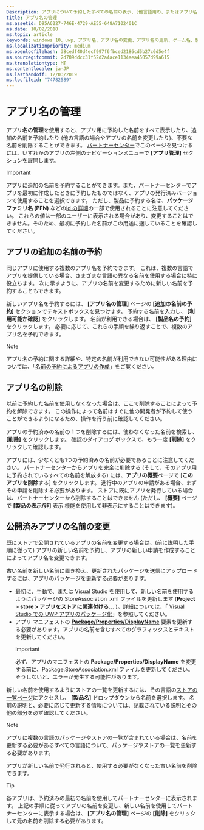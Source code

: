 ```yaml
---
Description: アプリについて予約したすべての名前の表示、(他言語用の、またはアプリ名を変更するための) 追加の名前の予約、不要になった予約済みの名前の削除を行います。
title: アプリ名の管理
ms.assetid: D95A6227-746E-4729-AE55-648A7102401C
ms.date: 10/02/2018
ms.topic: article
keywords: windows 10、uwp、アプリ名、アプリ名の変更、アプリ名の更新、ゲーム名、製品名
ms.localizationpriority: medium
ms.openlocfilehash: 38cedf40d4ecf997f6fbced2186cd5b27c6d5e4f
ms.sourcegitcommit: 2d709ddcc31f52d2a4ace1134aea45057d99a615
ms.translationtype: MT
ms.contentlocale: ja-JP
ms.lasthandoff: 12/03/2019
ms.locfileid: "74782589"
---
```

# <a name="manage-app-names"></a>アプリ名の管理

アプリ**名の管理**を使用すると、アプリ用に予約した名前をすべて表示したり、追加の名前を予約したり (他の言語の場合やアプリの名前を変更したり)、不要な名前を削除することができます。 [パートナーセンター](https://partner.microsoft.com/dashboard)でこのページを見つけるには、いずれかのアプリの左側のナビゲーションメニューで **[アプリ管理]** セクションを展開します。

> [!IMPORTANT]
> アプリに追加の名前を予約することができます。また、パートナーセンターでアプリを最初に作成したときに予約したものではなく、アプリの発行済みバージョンで使用することを選択できます。 ただし、製品に予約する名は、**パッケージファミリ名 (PFN)** などの[id の詳細](view-app-identity-details.md)の一部で使用されることに注意してください。 これらの値は一部のユーザーに表示される場合があり、変更することはできません。そのため、最初に予約した名前がこの用途に適していることを確認してください。


## <a name="reserve-additional-names-for-your-app"></a>アプリの追加の名前の予約

同じアプリに使用する複数のアプリ名を予約できます。 これは、複数の言語でアプリを提供している場合、さまざまな言語の異なる名前を使用する場合に特に役立ちます。 次に示すように、アプリの名前を変更するために新しい名前を予約することもできます。

新しいアプリ名を予約するには、 **[アプリ名の管理]** ページの **[追加の名前の予約]** セクションでテキストボックスを見つけます。 予約する名前を入力し、 **[利用可能か確認]** をクリックします。 名前が利用できる場合は、 **[製品名の予約]** をクリックします。 必要に応じて、これらの手順を繰り返すことで、複数のアプリ名を予約できます。

> [!NOTE]
> アプリ名の予約に関する詳細や、特定の名前が利用できない可能性がある理由については、「[名前の予約によるアプリの作成](create-your-app-by-reserving-a-name.md)」をご覧ください。


## <a name="delete-app-names"></a>アプリ名の削除

以前に予約した名前を使用しなくなった場合は、ここで削除することによって予約を解除できます。 この操作によって名前はすぐに他の開発者が予約して使うことができるようになるため、操作を行う前に確認してください。

アプリの予約済みの名前の 1 つを削除するには、使わなくなった名前を検索し、 **[削除]** をクリックします。 確認のダイアログ ボックスで、もう一度 **[削除]** をクリックして確認します。

アプリには、少なくとも1つの予約済みの名前が必要であることに注意してください。 パートナーセンターからアプリを完全に削除する (そして、そのアプリ用に予約されているすべての名前を解放する) には、**アプリの概要**ページで [**このアプリを削除**する] をクリックします。 進行中のアプリの申請がある場合、まずその申請を削除する必要があります。 ストアに既にアプリを発行している場合は、パートナーセンターから削除することはできません (ただし、 **[概要]** ページで **[製品の表示/非]** 表示 機能を使用して非表示にすることはできます)。 


## <a name="rename-an-app-that-has-already-been-published"></a>公開済みアプリの名前の変更

既にストアで公開されているアプリの名前を変更する場合は、(前に説明した手順に従って) アプリの新しい名前を予約し、アプリの新しい申請を作成することによってアプリ名を変更できます。 

古い名前を新しい名前に置き換え、更新されたパッケージを送信にアップロードするには、アプリのパッケージを更新する必要があります。
- 最初に、手動で、または Visual Studio を使用して、新しい名前を使用するようにパッケージの StoreAssociation .xml ファイルを更新します (**Project > store > アプリをストアに関連付ける...** )。詳細については、「 [Visual Studio での UWP アプリのパッケージ化](/windows/msix/package/packaging-uwp-apps)」を参照してください。
- アプリ マニフェストの [**Package/Properties/DisplayName**](https://docs.microsoft.com/uwp/schemas/appxpackage/uapmanifestschema/element-displayname) 要素を更新する必要があります。アプリの名前を含むすべてのグラフィックスとテキストを更新してください。 
  > [!IMPORTANT]
  > 必ず、アプリのマニフェストの **Package/Properties/DisplayName** を変更する前に、Package.StoreAssociation.xml ファイルを更新してください。そうしないと、エラーが発生する可能性があります。

新しい名前を使用するようにストアの一覧を更新するには、その言語の[ストアの一覧ページ](create-app-store-listings.md)にアクセスし、 **[製品名]** ドロップダウンから名前を選択します。 名前の説明と、必要に応じて更新する情報については、記載されている説明とその他の部分を必ず確認してください。

> [!NOTE]
> アプリに複数の言語のパッケージやストアの一覧が含まれている場合は、名前を更新する必要があるすべての言語について、パッケージやストアの一覧を更新する必要があります。

アプリが新しい名前で発行されると、使用する必要がなくなった古い名前を削除できます。

> [!TIP]
> 各アプリは、予約済みの最初の名前を使用してパートナーセンターに表示されます。 上記の手順に従ってアプリの名前を変更し、新しい名前を使用してパートナーセンターに表示する場合は、 **[アプリ名の管理]** ページの **[削除]** をクリックして元の名前を削除する必要があります。 

 

 




